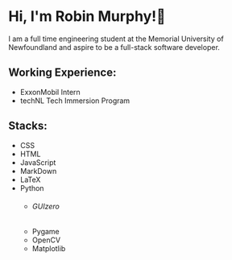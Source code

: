 # Hi, I'm Robin Murphy!👋

I am a full time engineering student at the Memorial University of Newfoundland and aspire to be a full-stack software developer.

 ## Working Experience:

- ExxonMobil Intern
- techNL Tech Immersion Program

## Stacks:

- CSS
- HTML
- JavaScript
- MarkDown
- LaTeX
- Python
   - <h6>GUIzero</h6>
   - Pygame
   - OpenCV
   - Matplotlib
